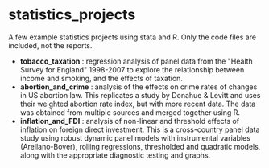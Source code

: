 # statistics_projects
A few example statistics projects using stata and R. 
Only the code files are included, not the reports.

  * **tobacco_taxation** : regression analysis of panel data from the "Health Survey for England" 1998-2007 to explore the 
	relationship between income and smoking, and the effects of taxation.
  * **abortion_and_crime** : analysis of the effects on crime rates of changes in US abortion law. This replicates a study by 
	Donahue & Levitt and uses their weighted abortion rate index, but with more recent data. The data was obtained from multiple 
	sources and merged together using R. 
  * **inflation_and_FDI** : analysis of non-linear and threshold effects of inflation on foreign direct investment. 
	This is a cross-country panel data study using robust dynamic panel models with instrumental variables (Arellano-Bover), 
	rolling regressions, thresholded and quadratic models, along with the appropriate diagnostic testing and graphs.
